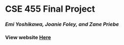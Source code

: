 # CSE 455 Final Project
### *Emi Yoshikawa, Joanie Foley, and Zane Priebe*

### View website [Here](https://zanepriebe.github.io/cse455-final-project/)
